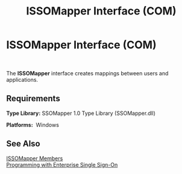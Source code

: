 ﻿---
title: ISSOMapper Interface (COM)
TOCTitle: ISSOMapper Interface (COM)
ms:assetid: fd4c7c80-1b17-4c36-8efe-bb1861bc432b
ms:mtpsurl: https://msdn.microsoft.com/en-us/library/Aa705776(v=BTS.80)
ms:contentKeyID: 51533692
ms.date: 08/30/2017
mtps_version: v=BTS.80
---

# ISSOMapper Interface (COM)

 

The **ISSOMapper** interface creates mappings between users and applications.

## Requirements

**Type Library:** SSOMapper 1.0 Type Library (SSOMapper.dll)

**Platforms:**  Windows

## See Also

[ISSOMapper Members](issomapper-members.md)  
[Programming with Enterprise Single Sign-On](https://msdn.microsoft.com/en-us/library/aa704508\(v=bts.80\))

